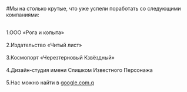 #Мы на столько крутые, что уже успели поработать со следующими компаниями:

<br>1.ООО «Рога и копыта»<br/>
<br>2.Издательство «Читый лист»<br/>
<br>3.Космопорт «Черезтерновый Кзвёздный»<br/>
<br>4.Дизайн-студия имени Слишком Известного Персонажа<br/>
<br>5.Нас можно найти в [google.com.q](https://www.google.com/)<br/>